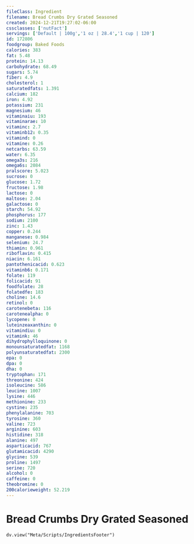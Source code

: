 ```yaml
---
fileClass: Ingredient
filename: Bread Crumbs Dry Grated Seasoned
created: 2024-12-21T19:27:02-06:00
cssclasses: ['nutFact']
servings: ['Default | 100g','1 oz | 28.4','1 cup | 120']
id: 172806
foodgroup: Baked Foods
calories: 383
fat: 5.48
protein: 14.13
carbohydrate: 68.49
sugars: 5.74
fiber: 4.9
cholesterol: 1
saturatedfats: 1.391
calcium: 182
iron: 4.92
potassium: 231
magnesium: 46
vitaminaiu: 193
vitaminarae: 10
vitaminc: 2.7
vitaminb12: 0.35
vitamind: 0
vitamine: 0.26
netcarbs: 63.59
water: 6.35
omega3s: 216
omega6s: 2084
pralscore: 5.023
sucrose: 0
glucose: 1.72
fructose: 1.98
lactose: 0
maltose: 2.04
galactose: 0
starch: 54.92
phosphorus: 177
sodium: 2100
zinc: 1.43
copper: 0.244
manganese: 0.984
selenium: 24.7
thiamin: 0.961
riboflavin: 0.415
niacin: 6.161
pantothenicacid: 0.623
vitaminb6: 0.171
folate: 119
folicacid: 91
foodfolate: 28
folatedfe: 183
choline: 14.6
retinol: 0
carotenebeta: 116
carotenealpha: 0
lycopene: 0
luteinzeaxanthin: 0
vitamindiu: 0
vitamink: 46
dihydrophylloquinone: 0
monounsaturatedfat: 1168
polyunsaturatedfat: 2300
epa: 0
dpa: 0
dha: 0
tryptophan: 171
threonine: 424
isoleucine: 586
leucine: 1007
lysine: 446
methionine: 233
cystine: 235
phenylalanine: 703
tyrosine: 360
valine: 723
arginine: 603
histidine: 318
alanine: 497
asparticacid: 767
glutamicacid: 4290
glycine: 539
proline: 1497
serine: 720
alcohol: 0
caffeine: 0
theobromine: 0
200calorieweight: 52.219
---
```


# Bread Crumbs Dry Grated Seasoned

```dataviewjs
dv.view("Meta/Scripts/IngredientsFooter")
```